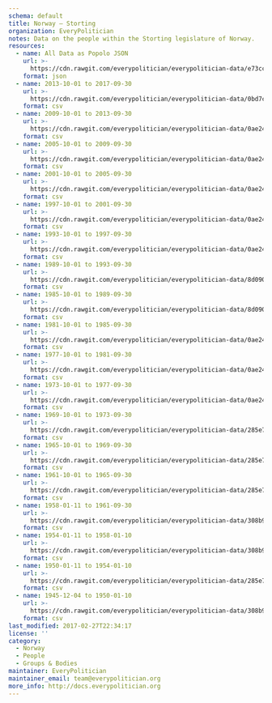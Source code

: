 ```yaml
---
schema: default
title: Norway — Storting
organization: EveryPolitician
notes: Data on the people within the Storting legislature of Norway.
resources:
  - name: All Data as Popolo JSON
    url: >-
      https://cdn.rawgit.com/everypolitician/everypolitician-data/e73cc1d200988bf6041fe57288966510761fd5e0/data/Norway/Storting/ep-popolo-v1.0.json
    format: json
  - name: 2013-10-01 to 2017-09-30
    url: >-
      https://cdn.rawgit.com/everypolitician/everypolitician-data/0bd7cf2037bdae91520bd08026890ea486a96837/data/Norway/Storting/term-2013-2017.csv
    format: csv
  - name: 2009-10-01 to 2013-09-30
    url: >-
      https://cdn.rawgit.com/everypolitician/everypolitician-data/0ae241bde7592b08f0100d780990c57e42c43951/data/Norway/Storting/term-2009-2013.csv
    format: csv
  - name: 2005-10-01 to 2009-09-30
    url: >-
      https://cdn.rawgit.com/everypolitician/everypolitician-data/0ae241bde7592b08f0100d780990c57e42c43951/data/Norway/Storting/term-2005-2009.csv
    format: csv
  - name: 2001-10-01 to 2005-09-30
    url: >-
      https://cdn.rawgit.com/everypolitician/everypolitician-data/0ae241bde7592b08f0100d780990c57e42c43951/data/Norway/Storting/term-2001-2005.csv
    format: csv
  - name: 1997-10-01 to 2001-09-30
    url: >-
      https://cdn.rawgit.com/everypolitician/everypolitician-data/0ae241bde7592b08f0100d780990c57e42c43951/data/Norway/Storting/term-1997-2001.csv
    format: csv
  - name: 1993-10-01 to 1997-09-30
    url: >-
      https://cdn.rawgit.com/everypolitician/everypolitician-data/0ae241bde7592b08f0100d780990c57e42c43951/data/Norway/Storting/term-1993-97.csv
    format: csv
  - name: 1989-10-01 to 1993-09-30
    url: >-
      https://cdn.rawgit.com/everypolitician/everypolitician-data/8d090bcc97493bbb39d1d29d876ae17bf6a52da0/data/Norway/Storting/term-1989-93.csv
    format: csv
  - name: 1985-10-01 to 1989-09-30
    url: >-
      https://cdn.rawgit.com/everypolitician/everypolitician-data/8d090bcc97493bbb39d1d29d876ae17bf6a52da0/data/Norway/Storting/term-1985-89.csv
    format: csv
  - name: 1981-10-01 to 1985-09-30
    url: >-
      https://cdn.rawgit.com/everypolitician/everypolitician-data/0ae241bde7592b08f0100d780990c57e42c43951/data/Norway/Storting/term-1981-85.csv
    format: csv
  - name: 1977-10-01 to 1981-09-30
    url: >-
      https://cdn.rawgit.com/everypolitician/everypolitician-data/0ae241bde7592b08f0100d780990c57e42c43951/data/Norway/Storting/term-1977-81.csv
    format: csv
  - name: 1973-10-01 to 1977-09-30
    url: >-
      https://cdn.rawgit.com/everypolitician/everypolitician-data/0ae241bde7592b08f0100d780990c57e42c43951/data/Norway/Storting/term-1973-77.csv
    format: csv
  - name: 1969-10-01 to 1973-09-30
    url: >-
      https://cdn.rawgit.com/everypolitician/everypolitician-data/285e7757ba52b78550917c805ce2705cec1d7913/data/Norway/Storting/term-1969-73.csv
    format: csv
  - name: 1965-10-01 to 1969-09-30
    url: >-
      https://cdn.rawgit.com/everypolitician/everypolitician-data/285e7757ba52b78550917c805ce2705cec1d7913/data/Norway/Storting/term-1965-69.csv
    format: csv
  - name: 1961-10-01 to 1965-09-30
    url: >-
      https://cdn.rawgit.com/everypolitician/everypolitician-data/285e7757ba52b78550917c805ce2705cec1d7913/data/Norway/Storting/term-1961-65.csv
    format: csv
  - name: 1958-01-11 to 1961-09-30
    url: >-
      https://cdn.rawgit.com/everypolitician/everypolitician-data/308b9d3f9cbf1141e402192f6c99ea4eb22dcdc5/data/Norway/Storting/term-1958-61.csv
    format: csv
  - name: 1954-01-11 to 1958-01-10
    url: >-
      https://cdn.rawgit.com/everypolitician/everypolitician-data/308b9d3f9cbf1141e402192f6c99ea4eb22dcdc5/data/Norway/Storting/term-1954-57.csv
    format: csv
  - name: 1950-01-11 to 1954-01-10
    url: >-
      https://cdn.rawgit.com/everypolitician/everypolitician-data/285e7757ba52b78550917c805ce2705cec1d7913/data/Norway/Storting/term-1950-53.csv
    format: csv
  - name: 1945-12-04 to 1950-01-10
    url: >-
      https://cdn.rawgit.com/everypolitician/everypolitician-data/308b9d3f9cbf1141e402192f6c99ea4eb22dcdc5/data/Norway/Storting/term-1945-49.csv
    format: csv
last_modified: 2017-02-27T22:34:17
license: ''
category:
  - Norway
  - People
  - Groups & Bodies
maintainer: EveryPolitician
maintainer_email: team@everypolitician.org
more_info: http://docs.everypolitician.org
---
```

